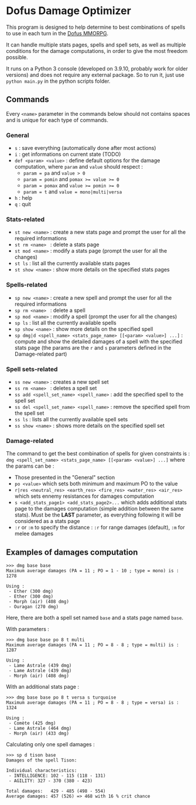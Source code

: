 # Dofus Damage Optimizer

This program is designed to help determine to best combinations of spells to use in each turn in the [Dofus MMORPG](https://www.dofus.com/en).

It can handle multiple stats pages, spells and spell sets, as well as multiple conditions for the damage computations, in order to give the most freedom possible.

It runs on a Python 3 console (developed on 3.9.10, probably work for older versions) and does not require any external package. So to run it, just use `python main.py` in the python scripts folder.

## Commands

Every `<name>` parameter in the commands below should not contains spaces and is unique for each type of commands.

### General

 - `s` : save everything (automatically done after most actions)
 - `i` : get informations on current state (TODO)
 - `def <param> <value>` : define default options for the damage computation, where `param` and `value` should respect :
   - `param = pa` and `value > 0`
   - `param = pomin` and `pomax >= value >= 0`
   - `param = pomax` and `value >= pomin >= 0`
   - `param = t` and `value = mono|multi|versa`
 - `h` : help
 - `q` : quit

### Stats-related

 - `st new <name>` : create a new stats page and prompt the user for all the required informations
 - `st rm <name> ` : delete a stats page
 - `st mod <name>` : modify a stats page (prompt the user for all the changes)
 - `st ls` : list all the currently available stats pages
 - `st show <name>` : show more details on the specified stats pages

### Spells-related

 - `sp new <name>` : create a new spell and prompt the user for all the required informations
 - `sp rm <name> ` : delete a spell
 - `sp mod <name>` : modify a spell (prompt the user for all the changes)
 - `sp ls` : list all the currently available spells
 - `sp show <name>` : show more details on the specified spell
 - `sp dmg|d <spell_name> <stats_page_name> [[<param> <value>] ...]` : compute and show the detailed damages of a spell with the specified stats page (the params are the `r` and `s` parameters defined in the Damage-related part)

### Spell sets-related

 - `ss new <name>` : creates a new spell set
 - `ss rm <name> ` : deletes a spell set
 - `ss add <spell_set_name> <spell_name>` : add the specified spell to the spell set
 - `ss del <spell_set_name> <spell_name>` : remove the specified spell from the spell set
 - `ss ls` : lists all the currently available spell sets
 - `ss show <name>` : shows more details on the specified spell set

### Damage-related

The command to get the best combination of spells for given constraints is : 
`dmg <spell_set_name> <stats_page_name> [[<param> <value>] ...]`
where the params can be : 
 - Those presented in the "General" section
 - `po <value>` which sets both minimum and maximum PO to the value
 - `r|res <neutral_res> <earth_res> <fire_res> <water_res> <air_res>` which sets ennemy resistances for damages computation
 - `s <add_stats_page1> <add_stats_page2>...` which adds additional stats page to the damages computation (simple addition between the same stats). Must be the **LAST** parameter, as everything following it will be considered as a stats page
 - `:r` or `:m` to specify the distance : `:r` for range damages (default), `:m` for melee damages

## Examples of damages computation

```
>>> dmg base base
Maximum average damages (PA = 11 ; PO = 1 - 10 ; type = mono) is : 1278

Using :
 - Ether (300 dmg)
 - Ether (300 dmg)
 - Morph (air) (408 dmg)
 - Ouragan (270 dmg)
```
Here, there are both a spell set named `base` and a stats page named `base`.

With parameters :
```
>>> dmg base base po 8 t multi
Maximum average damages (PA = 11 ; PO = 8 - 8 ; type = multi) is : 1287

Using :
 - Lame Astrale (439 dmg)
 - Lame Astrale (439 dmg)
 - Morph (air) (408 dmg)
```

With an additional stats page :
```
>>> dmg base base po 8 t versa s turquoise
Maximum average damages (PA = 11 ; PO = 8 - 8 ; type = versa) is : 1324

Using :
 - Comète (425 dmg)
 - Lame Astrale (464 dmg)
 - Morph (air) (433 dmg)
```

Calculating only one spell damages :
```
>>> sp d tison base
Damages of the spell Tison:

Individual characteristics:
 - INTELLIGENCE: 102 - 115 (118 - 131)
 - AGILITY: 327 - 370 (380 - 423)

Total damages:   429 - 485 (498 - 554)
Average damages: 457 (526) => 468 with 16 % crit chance
```
